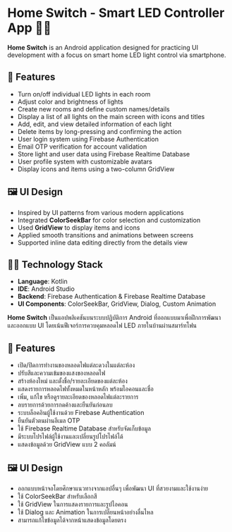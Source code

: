 
# Home Switch - Smart LED Controller App 📱📰

**Home Switch** is an Android application designed for practicing UI development with a focus on smart home LED light control via smartphone.

## 🔧 Features

- Turn on/off individual LED lights in each room
- Adjust color and brightness of lights
- Create new rooms and define custom names/details
- Display a list of all lights on the main screen with icons and titles
- Add, edit, and view detailed information of each light
- Delete items by long-pressing and confirming the action
- User login system using Firebase Authentication
- Email OTP verification for account validation
- Store light and user data using Firebase Realtime Database
- User profile system with customizable avatars
- Display icons and items using a two-column GridView

## 🖼 UI Design

- Inspired by UI patterns from various modern applications
- Integrated **ColorSeekBar** for color selection and customization
- Used **GridView** to display items and icons
- Applied smooth transitions and animations between screens
- Supported inline data editing directly from the details view

## 🧑‍💻 Technology Stack

- **Language**: Kotlin
- **IDE**: Android Studio
- **Backend**: Firebase Authentication & Firebase Realtime Database
- **UI Components**: ColorSeekBar, GridView, Dialog, Custom Animation

**Home Switch** เป็นแอปพลิเคชันบนระบบปฏิบัติการ Android ที่ออกแบบมาเพื่อฝึกการพัฒนาและออกแบบ UI โดยเน้นฟีเจอร์การควบคุมหลอดไฟ LED ภายในบ้านผ่านสมาร์ทโฟน

## 🔧 Features

- เปิด/ปิดการทำงานของหลอดไฟแต่ละดวงในแต่ละห้อง
- ปรับสีและความเข้มของแสงของหลอดไฟ
- สร้างห้องใหม่ และตั้งชื่อ/รายละเอียดของแต่ละห้อง
- แสดงรายการหลอดไฟทั้งหมดในหน้าหลัก พร้อมไอคอนและชื่อ
- เพิ่ม, แก้ไข หรือดูรายละเอียดของหลอดไฟแต่ละรายการ
- ลบรายการด้วยการกดค้างและยืนยันก่อนลบ
- ระบบล็อคอินผู้ใช้งานด้วย Firebase Authentication
- ยืนยันตัวตนผ่านอีเมล OTP
- ใช้ Firebase Realtime Database สำหรับจัดเก็บข้อมูล
- มีระบบโปรไฟล์ผู้ใช้งานและเปลี่ยนรูปโปรไฟล์ได้
- แสดงข้อมูลด้วย GridView แบบ 2 คอลัมน์

## 🖼 UI Design

- ออกแบบหน้าจอโดยศึกษาแนวทางจากแอปอื่นๆ เพื่อพัฒนา UI ที่สวยงามและใช้งานง่าย
- ใช้ ColorSeekBar สำหรับเลือกสี
- ใช้ GridView ในการแสดงรายการและรูปไอคอน
- ใช้ Dialog และ Animation ในการเปลี่ยนหน้าอย่างลื่นไหล
- สามารถแก้ไขข้อมูลได้จากหน้าแสดงข้อมูลโดยตรง

